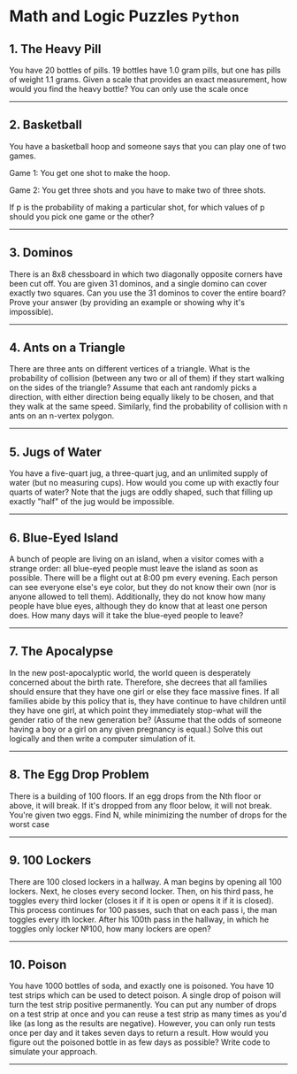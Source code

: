 # Math and Logic Puzzles `Python`

## 1. The Heavy Pill

You have 20 bottles of pills. 19 bottles have 1.0 gram pills, but one has pills of weight 1.1 grams. Given a scale that provides an exact
measurement, how would you find the heavy bottle? You can only use the scale once

<hr/>

## 2. Basketball

You have a basketball hoop and someone says that you can play one of two games.

Game 1: You get one shot to make the hoop.

Game 2: You get three shots and you have to make two of three shots.

If p is the probability of making a particular shot, for which values of p should you pick one game or the other?

<hr/>

## 3. Dominos

There is an 8x8 chessboard in which two diagonally opposite corners have been cut off. You are given 31 dominos, and a single domino can
cover exactly two squares. Can you use the 31 dominos to cover the entire board? Prove your answer (by providing an example or showing why
it's impossible).

<hr/>

## 4. Ants on a Triangle

There are three ants on different vertices of a triangle. What is the probability of collision (between any two or all of them) if they
start walking on the sides of the triangle? Assume that each ant randomly picks a direction, with either direction being equally likely to
be chosen, and that they walk at the same speed. Similarly, find the probability of collision with n ants on an n-vertex polygon.

<hr/>

## 5. Jugs of Water

You have a five-quart jug, a three-quart jug, and an unlimited supply of water (but no measuring cups). How would you come up with exactly
four quarts of water? Note that the jugs are oddly shaped, such that filling up exactly "half" of the jug would be impossible.

<hr/>

## 6. Blue-Eyed Island

A bunch of people are living on an island, when a visitor comes with a strange order: all blue-eyed people must leave the island as soon as
possible. There will be a flight out at 8:00 pm every evening. Each person can see everyone else's eye color, but they do not know their
own (nor is anyone allowed to tell them). Additionally, they do not know how many people have blue eyes, although they do know that at least
one person does. How many days will it take the blue-eyed people to leave?

<hr/>

## 7. The Apocalypse

In the new post-apocalyptic world, the world queen is desperately concerned about the birth rate. Therefore, she decrees that all families
should ensure that they have one girl or else they face massive fines. If all families abide by this policy that is, they have continue to
have children until they have one girl, at which point they immediately stop-what will the gender ratio of the new generation be? (Assume
that the odds of someone having a boy or a girl on any given pregnancy is equal.) Solve this out logically and then write a computer
simulation of it.

<hr/>

## 8. The Egg Drop Problem

There is a building of 100 floors. If an egg drops from the Nth floor or above, it will break. If it's dropped from any floor below, it will
not break. You're given two eggs. Find N, while minimizing the number of drops for the worst case

<hr/>

## 9. 100 Lockers

There are 100 closed lockers in a hallway. A man begins by opening all 100 lockers. Next, he closes every second locker. Then, on his third
pass, he toggles every third locker (closes it if it is open or opens it if it is closed). This process continues for 100 passes, such that
on each pass i, the man toggles every ith locker. After his 100th pass in the hallway, in which he toggles only locker №100, how many
lockers are open?

<hr/>
 
## 10. Poison

You have 1000 bottles of soda, and exactly one is poisoned. You have 10 test strips which
can be used to detect poison. A single drop of poison will turn the test strip positive permanently.
You can put any number of drops on a test strip at once and you can reuse a test strip as many times
as you'd like (as long as the results are negative). However, you can only run tests once per day and
it takes seven days to return a result. How would you figure out the poisoned bottle in as few days
as possible? Write code to simulate your approach.

<hr/>
